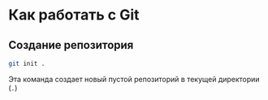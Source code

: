 # Как работать с Git

## Создание репозитория

```bash
git init .
```

Эта команда создает новый пустой репозиторий в текущей директории (`.`)
